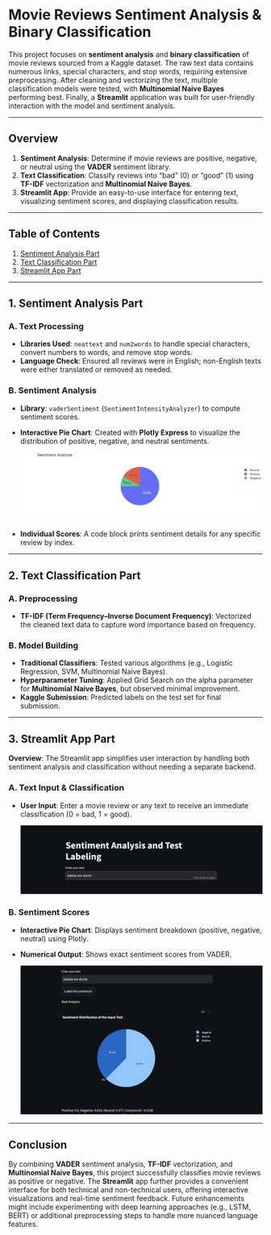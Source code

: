# Movie Reviews Sentiment Analysis & Binary Classification

This project focuses on **sentiment analysis** and **binary classification** of movie reviews sourced from a Kaggle dataset. The raw text data contains numerous links, special characters, and stop words, requiring extensive preprocessing. After cleaning and vectorizing the text, multiple classification models were tested, with **Multinomial Naive Bayes** performing best. Finally, a **Streamlit** application was built for user-friendly interaction with the model and sentiment analysis.

---

## Overview
1. **Sentiment Analysis**: Determine if movie reviews are positive, negative, or neutral using the **VADER** sentiment library.  
2. **Text Classification**: Classify reviews into “bad” (0) or “good” (1) using **TF-IDF** vectorization and **Multinomial Naive Bayes**.  
3. **Streamlit App**: Provide an easy-to-use interface for entering text, visualizing sentiment scores, and displaying classification results.

---

## Table of Contents
1. [Sentiment Analysis Part](#sentiment-analysis-part)  
2. [Text Classification Part](#text-classification-part)  
3. [Streamlit App Part](#streamlit-app-part)

---

## 1. Sentiment Analysis Part <a name="sentiment-analysis-part"></a>

### A. Text Processing
- **Libraries Used**: `neattext` and `num2words` to handle special characters, convert numbers to words, and remove stop words.  
- **Language Check**: Ensured all reviews were in English; non-English texts were either translated or removed as needed.

### B. Sentiment Analysis
- **Library**: `vaderSentiment` (`SentimentIntensityAnalyzer`) to compute sentiment scores.  
- **Interactive Pie Chart**: Created with **Plotly Express** to visualize the distribution of positive, negative, and neutral sentiments.

  ![Pie Chart](screenshots/pie_px.png)

- **Individual Scores**: A code block prints sentiment details for any specific review by index.

---

## 2. Text Classification Part <a name="text-classification-part"></a>

### A. Preprocessing
- **TF-IDF (Term Frequency–Inverse Document Frequency)**: Vectorized the cleaned text data to capture word importance based on frequency.

### B. Model Building
- **Traditional Classifiers**: Tested various algorithms (e.g., Logistic Regression, SVM, Multinomial Naive Bayes).  
- **Hyperparameter Tuning**: Applied Grid Search on the alpha parameter for **Multinomial Naive Bayes**, but observed minimal improvement.  
- **Kaggle Submission**: Predicted labels on the test set for final submission.

---

## 3. Streamlit App Part <a name="streamlit-app-part"></a>

**Overview**: The Streamlit app simplifies user interaction by handling both sentiment analysis and classification without needing a separate backend.

### A. Text Input & Classification
- **User Input**: Enter a movie review or any text to receive an immediate classification (0 = bad, 1 = good).

  ![Text Input](screenshots/input_text.png)

### B. Sentiment Scores
- **Interactive Pie Chart**: Displays sentiment breakdown (positive, negative, neutral) using Plotly.  
- **Numerical Output**: Shows exact sentiment scores from VADER.

  ![Sentiment Pie Chart](screenshots/px_pie_st.png)

---

## Conclusion
By combining **VADER** sentiment analysis, **TF-IDF** vectorization, and **Multinomial Naive Bayes**, this project successfully classifies movie reviews as positive or negative. The **Streamlit** app further provides a convenient interface for both technical and non-technical users, offering interactive visualizations and real-time sentiment feedback. Future enhancements might include experimenting with deep learning approaches (e.g., LSTM, BERT) or additional preprocessing steps to handle more nuanced language features.
